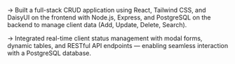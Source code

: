 -> Built a full-stack CRUD application using React, Tailwind CSS, and DaisyUI on the frontend
with Node.js, Express, and PostgreSQL on the backend to manage client data (Add, Update,
Delete, Search).

-> Integrated real-time client status management with modal forms, dynamic tables, and RESTful
API endpoints — enabling seamless interaction with a PostgreSQL database.
